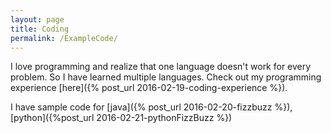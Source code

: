 ```yaml
---
layout: page
title: Coding 
permalink: /ExampleCode/
---
```

I love programming and realize that one language doesn't work for every problem. So I have learned multiple languages. Check out my programming experience [here]({% post_url 2016-02-19-coding-experience %}).

I have sample code for [java]({% post_url 2016-02-20-fizzbuzz %}), [python]({%post_url 2016-02-21-pythonFizzBuzz %})
